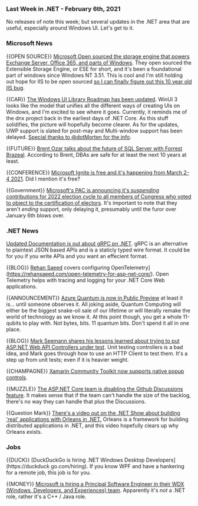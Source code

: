 ### Last Week in .NET - February 6th, 2021

No releases of note this week; but several updates in the .NET area that are useful, especially around Windows UI.  Let's get to it.

### Microsoft News

{{OPEN SOURCE}} [Microsoft Open sourced the storage engine that powers Exchange Server, Office 365, and parts of Windows](https://mspoweruser.com/microsoft-open-sources-storage-engine-windows/).  They open sourced the Extensible Storage Engine, or ESE for short, and it's been a foundational part of windows since Windows NT 3.51.  This is cool and I'm still holding out hope for IIS to be open sourced [so I can finally figure out this 10 year old IIS bug](https://stackoverflow.com/questions/7251285/iis-treats-double-encoded-forward-slashes-in-urls-differently-on-the-first-reque). 

{{CAR}} [The Windows UI Library Roadmap has been updated](https://github.com/microsoft/microsoft-ui-xaml/blob/master/docs/roadmap.md).  WinUI 3 looks like the model that unifies all the different ways of creating UIs on Windows, and I'm excited to see where it goes.  Currently, it reminds me of the dnx project back in the earliest days of .NET Core.  As this stuff solidifies, the picture will hopefully become clearer.  As for the updates, UWP support is slated for post-may and Multi-window support has been delayed. [Special thanks to @dotMorten for the info](https://twitter.com/dotMorten/status/1357176020122570752).

{{FUTURE}} [Brent Ozar talks about the future of SQL Server with Forrest Brazeal](https://acloudguru.com/blog/engineering/ozar-whats-the-future-of-microsoft-sql-server). According to Brent, DBAs are safe for at least the next 10 years at least.

{{CONFERENCE}} [Microsoft Ignite is free and it's happening from March 2-4 2021](https://myignite.microsoft.com/home). Did I mention it's free?

{{Government}} [Microsoft's PAC is announcing it's *suspending* contributions for 2022 election cycle to all members of Congress who voted to object to the certification of electors](https://blogs.microsoft.com/on-the-issues/2021/02/05/changes-to-political-giving/).  It's important to note that they aren't *ending* support, only delaying it, presumably until the furor over January 6th blows over.

### .NET News

[Updated Documentation is out about gRPC pn .NET](https://docs.microsoft.com/en-us/aspnet/core/grpc/supported-platforms?view=aspnetcore-5.0). gRPC is an alternative to plaintest JSON based APIs and is a staticly typed wire format.  It could be for you if you write APIs and you want an effecient format.

{{BLOG}} [Rehan Saeed](https://rehansaeed.com/open-telemetry-for-asp-net-core/) covers configuring OpenTelemetry](https://rehansaeed.com/open-telemetry-for-asp-net-core/). Open Telemetry helps with tracing and logging for your .NET Core Web applications.

{{ANNOUNCEMENT}} [Azure Quantum is now in Public Preview](https://cloudblogs.microsoft.com/quantum/2021/02/01/azure-quantum-preview/) at least it is... until someone observes it.  All joking aside, Quantum Computing will either be the biggest snake-oil sale of our lifetime or will literally remake the world of technology as we know it.  At this point though, you get a whole 11-qubits to play with.  Not bytes, bits. 11 quantum bits.  Don't spend it all in one place.

{{BLOG}} [Mark Seemann shares his lessons learned about trying to put ASP.NET Web API Controllers under test](https://blog.ploeh.dk/2021/02/01/aspnet-poco-controllers-an-experience-report/).  Unit testing controllers is a bad idea, and Mark goes through how to use an HTTP Client to test them.  It's a step up from unit tests; even if it is heavier weight.

{{CHAMPAGNE}} [Xamarin Community Toolkit now supports native popup controls](https://twitter.com/jfversluis/status/1357050578304724996).  

{{MUZZLE}} [The ASP.NET Core team is disabling the Github Discussions feature](https://github.com/dotnet/aspnetcore/issues/29935).  It makes sense that if the team can't handle the size of the backlog, there's no way they can handle that plus the Discussions.

{{Question Mark}} [There's a video out on the .NET Show about building 'real' applications with Orleans in .NET.](https://twitter.com/jeremylikness/status/1357379146792452104)  Orleans is a framework for building distributed applications in .NET, and this video hopefully clears up why Orleans exists.

### Jobs

{{DUCK}} [DuckDuckGo is hiring .NET Windows Desktop Developers](https://duckduck  go.com/hiring). If you know WPF and have a hankering for a remote job, this job is for you.

{{MONEY}} [Microsoft is hiring a Principal Software Engineer in their WDX (Windows, Developers, and Experiences) team](https://careers.microsoft.com/us/en/job/974725/Principal-Software-Engineer). Apparently it's *not* a .NET role, rather it's a C++ / Java role.
